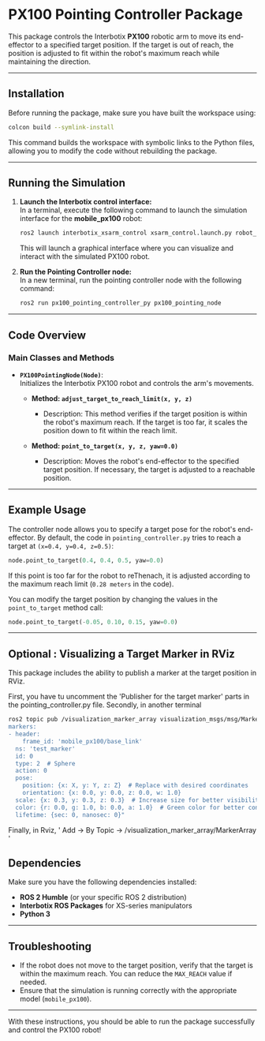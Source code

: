 # PX100 Pointing Controller Package

This package controls the Interbotix **PX100** robotic arm to move its end-effector to a specified target position. If the target is out of reach, the position is adjusted to fit within the robot's maximum reach while maintaining the direction.

---

## **Installation**

Before running the package, make sure you have built the workspace using:

```bash
colcon build --symlink-install
```

This command builds the workspace with symbolic links to the Python files, allowing you to modify the code without rebuilding the package.

---

## **Running the Simulation**

1. **Launch the Interbotix control interface:**  
   In a terminal, execute the following command to launch the simulation interface for the **mobile_px100** robot:

   ```bash
   ros2 launch interbotix_xsarm_control xsarm_control.launch.py robot_model:=mobile_px100 use_sim:=true
   ```

   This will launch a graphical interface where you can visualize and interact with the simulated PX100 robot.

2. **Run the Pointing Controller node:**  
   In a new terminal, run the pointing controller node with the following command:

   ```bash
   ros2 run px100_pointing_controller_py px100_pointing_node
   ```

---

## **Code Overview**

### **Main Classes and Methods**

- **`PX100PointingNode(Node)`**:  
  Initializes the Interbotix PX100 robot and controls the arm's movements.

  - **Method: `adjust_target_to_reach_limit(x, y, z)`**  
    - Description: This method verifies if the target position is within the robot's maximum reach. If the target is too far, it scales the position down to fit within the reach limit.
  
  - **Method: `point_to_target(x, y, z, yaw=0.0)`**  
    - Description: Moves the robot's end-effector to the specified target position. If necessary, the target is adjusted to a reachable position.

---

## **Example Usage**

The controller node allows you to specify a target pose for the robot's end-effector. By default, the code in `pointing_controller.py` tries to reach a target at `(x=0.4, y=0.4, z=0.5)`:

```python
node.point_to_target(0.4, 0.4, 0.5, yaw=0.0)
```

If this point is too far for the robot to reThenach, it is adjusted according to the maximum reach limit (`0.28 meters` in the code).

You can modify the target position by changing the values in the `point_to_target` method call:

```python
node.point_to_target(-0.05, 0.10, 0.15, yaw=0.0)
```

---

## Optional : Visualizing a Target Marker in RViz

This package includes the ability to publish a marker at the target position in RViz.

First, you have tu uncomment the 'Publisher for the target marker' parts in the pointing_controller.py file.
Secondly, in another terminal 

``` bash
ros2 topic pub /visualization_marker_array visualization_msgs/msg/MarkerArray "
markers:
- header:
    frame_id: 'mobile_px100/base_link'
  ns: 'test_marker'
  id: 0
  type: 2  # Sphere
  action: 0
  pose:
    position: {x: X, y: Y, z: Z}  # Replace with desired coordinates
    orientation: {x: 0.0, y: 0.0, z: 0.0, w: 1.0}
  scale: {x: 0.3, y: 0.3, z: 0.3}  # Increase size for better visibility
  color: {r: 0.0, g: 1.0, b: 0.0, a: 1.0}  # Green color for better contrast
  lifetime: {sec: 0, nanosec: 0}"
```

Finally, in Rviz, ' Add -> By Topic -> /visualization_marker_array/MarkerArray '


## **Dependencies**

Make sure you have the following dependencies installed:

- **ROS 2 Humble** (or your specific ROS 2 distribution)
- **Interbotix ROS Packages** for XS-series manipulators
- **Python 3**

---

## **Troubleshooting**

- If the robot does not move to the target position, verify that the target is within the maximum reach. You can reduce the `MAX_REACH` value if needed.
- Ensure that the simulation is running correctly with the appropriate model (`mobile_px100`).

---

With these instructions, you should be able to run the package successfully and control the PX100 robot!
